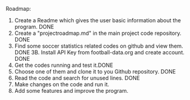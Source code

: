 Roadmap:

1. Create a Readme which gives the user basic information about the program. DONE
2. Create a "projectroadmap.md" in the main project code repository. DONE
3. Find some soccer statistics related codes on github and view them. DONE
3B. Install API Key from football-data.org and create account. DONE
4. Get the codes running and test it.DONE
5. Choose one of them and clone it to you Github repository. DONE
6. Read the code and search for unused lines. DONE
7. Make changes on the code and run it.
8. Add some features and improve the program.
